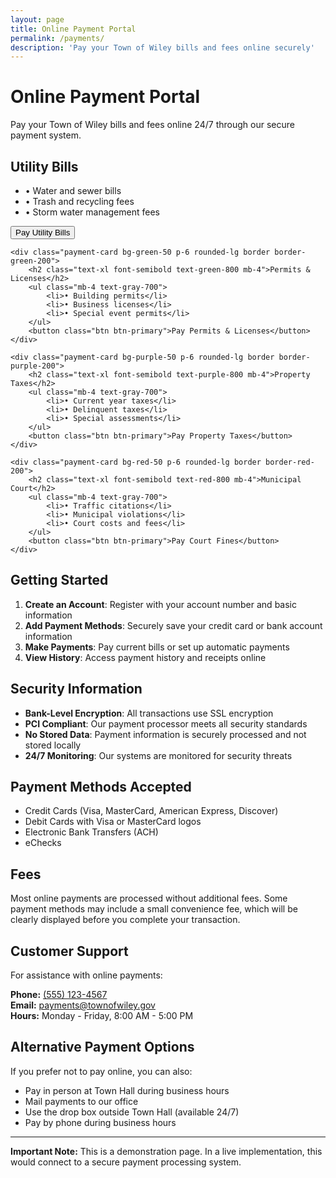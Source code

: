 ```yaml
---
layout: page
title: Online Payment Portal
permalink: /payments/
description: 'Pay your Town of Wiley bills and fees online securely'
---
```


# Online Payment Portal

Pay your Town of Wiley bills and fees online 24/7 through our secure payment
system.

<div class="payment-options grid md:grid-cols-2 gap-6 my-8">
    <div class="payment-card bg-blue-50 p-6 rounded-lg border border-blue-200">
        <h2 class="text-xl font-semibold text-blue-800 mb-4">Utility Bills</h2>
        <ul class="mb-4 text-gray-700">
            <li>• Water and sewer bills</li>
            <li>• Trash and recycling fees</li>
            <li>• Storm water management fees</li>
        </ul>
        <button class="btn btn-primary">Pay Utility Bills</button>
    </div>
    
    <div class="payment-card bg-green-50 p-6 rounded-lg border border-green-200">
        <h2 class="text-xl font-semibold text-green-800 mb-4">Permits & Licenses</h2>
        <ul class="mb-4 text-gray-700">
            <li>• Building permits</li>
            <li>• Business licenses</li>
            <li>• Special event permits</li>
        </ul>
        <button class="btn btn-primary">Pay Permits & Licenses</button>
    </div>
    
    <div class="payment-card bg-purple-50 p-6 rounded-lg border border-purple-200">
        <h2 class="text-xl font-semibold text-purple-800 mb-4">Property Taxes</h2>
        <ul class="mb-4 text-gray-700">
            <li>• Current year taxes</li>
            <li>• Delinquent taxes</li>
            <li>• Special assessments</li>
        </ul>
        <button class="btn btn-primary">Pay Property Taxes</button>
    </div>
    
    <div class="payment-card bg-red-50 p-6 rounded-lg border border-red-200">
        <h2 class="text-xl font-semibold text-red-800 mb-4">Municipal Court</h2>
        <ul class="mb-4 text-gray-700">
            <li>• Traffic citations</li>
            <li>• Municipal violations</li>
            <li>• Court costs and fees</li>
        </ul>
        <button class="btn btn-primary">Pay Court Fines</button>
    </div>
</div>

## Getting Started

1. **Create an Account**: Register with your account number and basic
   information
2. **Add Payment Methods**: Securely save your credit card or bank account
   information
3. **Make Payments**: Pay current bills or set up automatic payments
4. **View History**: Access payment history and receipts online

## Security Information

- **Bank-Level Encryption**: All transactions use SSL encryption
- **PCI Compliant**: Our payment processor meets all security standards
- **No Stored Data**: Payment information is securely processed and not stored
  locally
- **24/7 Monitoring**: Our systems are monitored for security threats

## Payment Methods Accepted

- Credit Cards (Visa, MasterCard, American Express, Discover)
- Debit Cards with Visa or MasterCard logos
- Electronic Bank Transfers (ACH)
- eChecks

## Fees

Most online payments are processed without additional fees. Some payment methods
may include a small convenience fee, which will be clearly displayed before you
complete your transaction.

## Customer Support

For assistance with online payments:

**Phone:** [(555) 123-4567](tel:+15551234567)  
**Email:** [payments@townofwiley.gov](mailto:payments@townofwiley.gov)  
**Hours:** Monday - Friday, 8:00 AM - 5:00 PM

## Alternative Payment Options

If you prefer not to pay online, you can also:

- Pay in person at Town Hall during business hours
- Mail payments to our office
- Use the drop box outside Town Hall (available 24/7)
- Pay by phone during business hours

---

**Important Note:** This is a demonstration page. In a live implementation, this
would connect to a secure payment processing system.
